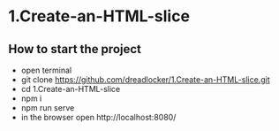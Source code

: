 # 1.Create-an-HTML-slice
## How to start the project
* open terminal
* git clone https://github.com/dreadlocker/1.Create-an-HTML-slice.git
* cd 1.Create-an-HTML-slice
* npm i
* npm run serve
* in the browser open http://localhost:8080/
